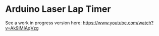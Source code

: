 Arduino Laser Lap Timer
=======================

See a work in progress version here: https://www.youtube.com/watch?v=Ak9iMIAqVzg
